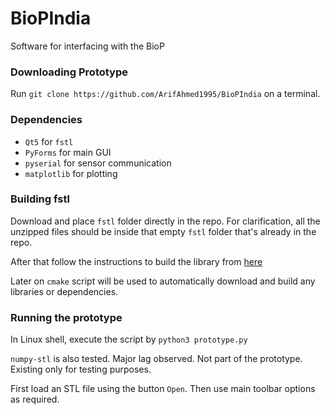 # BioPIndia
Software for interfacing with the BioP

### Downloading Prototype

Run `git clone https://github.com/ArifAhmed1995/BioPIndia` on a terminal.

### Dependencies

- `Qt5` for `fstl`
- `PyForms` for main GUI
- `pyserial` for sensor communication
- `matplotlib` for plotting

### Building fstl

Download and place `fstl` folder directly in the repo. For clarification, all the unzipped files
should be inside that empty `fstl` folder that's already in the repo.

After that follow the instructions to build the library from [here](https://github.com/mkeeter/fstl/blob/master/README.md#linux)

Later on `cmake` script will be used to automatically download and build any libraries or dependencies.

### Running the prototype

In Linux shell, execute the script by `python3 prototype.py`

`numpy-stl` is also tested. Major lag observed. Not part of the prototype. Existing only for testing purposes.

First load an STL file using the button `Open`.
Then use main toolbar options as required.
